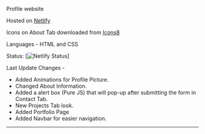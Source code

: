 Profile website

Hosted on [Netlify](https://netlify.app/)

Icons on About Tab downloaded from [Icons8](https://icons8.com/)

Languages - HTML and CSS

Status: [![Netlify Status](https://api.netlify.com/api/v1/badges/6812be60-d0dc-4d93-b22b-f1f54abcfca7/deploy-status)]

Last Update Changes - 
- Added Animations for Profile Picture.
- Changed About Information.
- Added a alert box (Pure JS) that will pop-up after submitting the form in Contact Tab.
- New Projects Tab look. 
- Added Portfolio Page
- Added Navbar for easier navigation.
------
